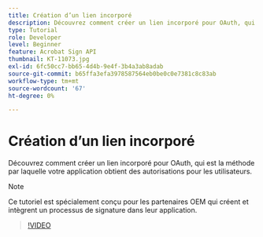 ```yaml
---
title: Création d’un lien incorporé
description: Découvrez comment créer un lien incorporé pour OAuth, qui est la méthode par laquelle votre application obtient des autorisations pour les utilisateurs
type: Tutorial
role: Developer
level: Beginner
feature: Acrobat Sign API
thumbnail: KT-11073.jpg
exl-id: 6fc50cc7-bb65-4d4b-9e4f-3b4a3ab8adab
source-git-commit: b65ffa3efa3978587564eb0be0c0e7381c8c83ab
workflow-type: tm+mt
source-wordcount: '67'
ht-degree: 0%

---
```


# Création d’un lien incorporé

Découvrez comment créer un lien incorporé pour OAuth, qui est la méthode par laquelle votre application obtient des autorisations pour les utilisateurs.

>[!NOTE]
>
>Ce tutoriel est spécialement conçu pour les partenaires OEM qui créent et intègrent un processus de signature dans leur application.

>[!VIDEO](https://video.tv.adobe.com/v/347349?hidetitle=true)
